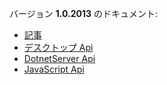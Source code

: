 バージョン **1.0.2013** のドキュメント:
- [記事](~/jp/developer/archived-docs/Reveal-Sdk-Articles-1.0.2013.pdf)
- [デスクトップ Api](~/jp/developer/archived-docs/Reveal-Sdk-Desktop-Api-1.0.2013.pdf)
- [DotnetServer Api](~/jp/developer/archived-docs/Reveal-Sdk-DotnetServer-Api-1.0.2013.pdf)
- [JavaScript Api](~/jp/developer/archived-docs/Reveal-Sdk-JavaScript-Api-1.0.2013.zip)